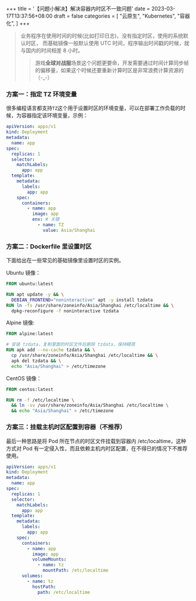 +++
title = '【问题小解决】解决容器内时区不一致问题'
date = 2023-03-17T13:37:56+08:00
draft = false
categories = [
    "云原生",
    "Kubernetes",
    "容器化",
]
+++

> 业务程序在使用时间的时候(比如打印日志)，没有指定时区，使用的系统默认时区，
> 而基础镜像一般默认使用 UTC 时间，程序输出时间戳的时候，就与国内的时间相差 8 小时。
> 
>> 游戏**全球对战服**场景这个问题更要命，开发需要通过时间计算同步帧的偏移量，如果这个时候还要重新计算时区是非常浪费计算资源的（-_-）

### 方案一：指定 TZ 环境变量

很多编程语言都支持`TZ`这个用于设置时区的环境变量，可以在部署工作负载的时候，为容器指定该环境变量，示例：
<!--more-->
```yaml
apiVersion: apps/v1
kind: Deployment
metadata:
  name: app
spec:
  replicas: 1
  selector:
    matchLabels:
      app: app
  template:
    metadata:
      labels:
        app: app
    spec:
      containers:
        - name: app
          image: app
          env: # 关键
            - name: TZ
              value: Asia/Shanghai
```

### 方案二：Dockerfile 里设置时区

下面给出在一些常见的基础镜像里设置时区的实例。

Ubuntu 镜像：
```dockerfile
FROM ubuntu:latest

RUN apt update -y && \
  DEBIAN_FRONTEND="noninteractive" apt -y install tzdata
RUN ln -fs /usr/share/zoneinfo/Asia/Shanghai /etc/localtime && \
  dpkg-reconfigure -f noninteractive tzdata
```

Alpine 镜像:
```dockerfile
FROM alpine:latest

# 安装 tzdata，复制里面的时区文件后删除 tzdata，保持精简
RUN apk add --no-cache tzdata && \
  cp /usr/share/zoneinfo/Asia/Shanghai /etc/localtime && \
  apk del tzdata && \
  echo "Asia/Shanghai" > /etc/timezone
```

CentOS 镜像：
```dockerfile
FROM centos:latest

RUN rm -f /etc/localtime \
  && ln -sv /usr/share/zoneinfo/Asia/Shanghai /etc/localtime \
  && echo "Asia/Shanghai" > /etc/timezone
```

### 方案三：挂载主机时区配置到容器（不推荐）

最后一种思路是将 Pod 所在节点的时区文件挂载到容器内 /etc/localtime，这种方式对 Pod 有一定侵入性，而且依赖主机内时区配置，在不得已的情况下不推荐使用。

```yaml
apiVersion: apps/v1
kind: Deployment
metadata:
  name: app
spec:
  replicas: 1
  selector:
    matchLabels:
      app: app
  template:
    metadata:
      labels:
        app: app
    spec:
      containers:
        - name: app
          image: app
          volumeMounts:
            - name: tz
              mountPath: /etc/localtime
      volumes:
        - name: tz
          hostPath:
            path: /etc/localtime
```